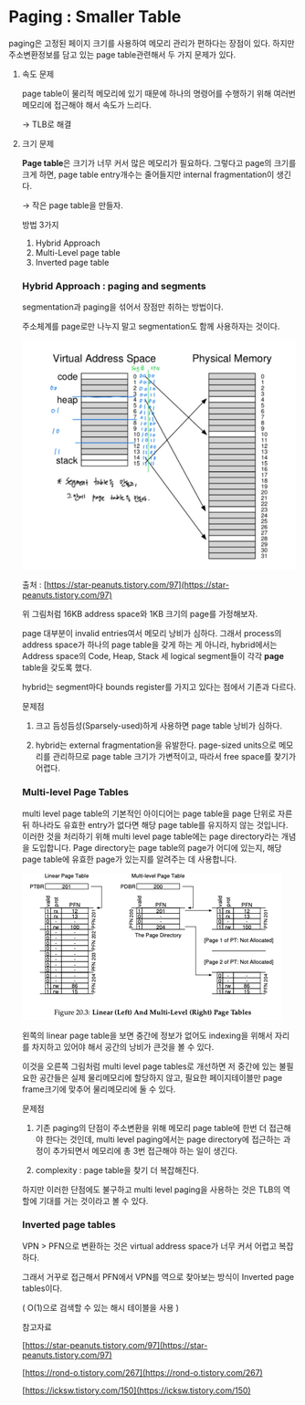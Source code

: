 # Paging : Smaller Table

paging은 고정된 페이지 크기를 사용하여 메모리 관리가 편하다는 장점이 있다. 하지만 주소변환정보를 담고 있는 page table관련해서 두 가지 문제가 있다.

1. 속도 문제
    
    page table이 물리적 메모리에 있기 때문에 하나의 명령어를 수행하기 위해 여러번 메모리에 접근해야 해서 속도가 느리다.
    
    → TLB로 해결
    
2. 크기 문제
    
    **Page table**은 크기가 너무 커서 많은 메모리가 필요하다. 그렇다고 page의 크기를 크게 하면, page table entry개수는 줄어들지만 internal fragmentation이 생긴다. 
    
    → 작은 page table을 만들자.
    
    방법 3가지
    
    1. Hybrid Approach
    2. Multi-Level page table
    3. Inverted page table
    
    ### Hybrid Approach : paging and segments
    
    segmentation과 paging을 섞어서 장점만 취하는 방법이다.
    
    주소체계를 page로만 나누지 말고 segmentation도 함께 사용하자는 것이다.
    
    ![Untitled](images/SmallerTable1.png)
    
    출처 : [https://star-peanuts.tistory.com/97](https://star-peanuts.tistory.com/97)
    
    위 그림처럼 16KB address space와 1KB 크기의 page를 가정해보자.
    
    page 대부분이 invalid entries여서 메모리 낭비가 심하다. 그래서 process의 address space가 하나의 page table을 갖게 하는 게 아니라, hybrid에서는 Address space의 Code, Heap, Stack 세 logical segment들이 각각 **page** table을 갖도록 했다.
    
    hybrid는 segment마다 bounds register를 가지고 있다는 점에서 기존과 다르다.
    
    문제점
    
    1. 크고 듬성듬성(Sparsely-used)하게 사용하면 page table 낭비가 심하다.
    
    2. hybrid는 external fragmentation을 유발한다. page-sized units으로 메모리를 관리하므로 page table 크기가 가변적이고, 따라서 free space를 찾기가 어렵다.
    
    ### **Multi-level Page Tables**
    
    multi level page table의 기본적인 아이디어는 page table을 page 단위로 자른 뒤 하나라도 유효한 entry가 없다면 해당 page table를 유지하지 않는 것입니다. 이러한 것을 처리하기 위해 multi level page table에는 page directory라는 개념을 도입합니다. Page directory는 page table의 page가 어디에 있는지, 해당 page table에 유효한 page가 있는지를 알려주는 데 사용합니다.
    
    ![Untitled](images/SmallerTable2.png)
    
    왼쪽의 linear page table을 보면 중간에 정보가 없어도 indexing을 위해서 자리를 차지하고 있어야 해서 공간의 낭비가 큰것을 볼 수 있다.
    
    이것을 오른쪽 그림처럼 multi level page tables로 개선하면 저 중간에 있는 불필요한 공간들은 실제 물리메모리에 할당하지 않고, 필요한 페이지테이블만 page frame크기에 맞추어 물리메모리에 둘 수 있다.
    
    문제점
    
    1. 기존 paging의 단점이 주소변환을 위해 메모리 page table에 한번 더 접근해야 한다는 것인데, multi level paging에서는 page directory에 접근하는 과정이 추가되면서 메모리에 총 3번 접근해야 하는 일이 생긴다.
    
    2. complexity : page table을 찾기 더 복잡해진다.
    
    하지만 이러한 단점에도 불구하고 multi level paging을 사용하는 것은 TLB의 역할에 기대를 거는 것이라고 볼 수 있다.
    
    ### Inverted page tables
    
    VPN > PFN으로 변환하는 것은 virtual address space가 너무 커서 어렵고 복잡하다.
    
    그래서  거꾸로 접근해서 PFN에서 VPN를 역으로 찾아보는 방식이 Inverted page tables이다.
    
    ( O(1)으로 검색할 수 있는 해시 테이블을 사용 )
    
    참고자료
    
    [https://star-peanuts.tistory.com/97](https://star-peanuts.tistory.com/97)
    
    [https://rond-o.tistory.com/267](https://rond-o.tistory.com/267)
    
    [https://icksw.tistory.com/150](https://icksw.tistory.com/150)